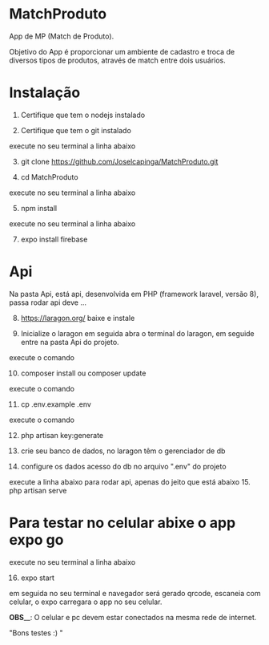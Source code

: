 # MatchProduto

App de MP (Match de Produto).

Objetivo do App é proporcionar um ambiente de cadastro e troca de diversos tipos de produtos, através de match entre dois usuários.

# Instalação 

1. Certifique que tem o nodejs instalado

2. Certifique que tem o git instalado

execute no seu terminal a linha abaixo 

3. git clone https://github.com/Joselcapinga/MatchProduto.git

4. cd MatchProduto

execute no seu terminal a linha abaixo

5. npm install

execute no seu terminal a linha abaixo

7. expo install firebase

# Api

Na pasta Api, está api, desenvolvida em PHP (framework laravel, versão 8), passa rodar api deve ...

8. https://laragon.org/ baixe e instale 

9. Inicialize o laragon em seguida abra o terminal do laragon, em seguide entre na pasta Api do projeto.

execute o comando 

10. composer install ou composer update

execute o comando 

11. cp .env.example .env

execute o comando  

12. php artisan key:generate

13. crie seu banco de dados, no laragon têm o gerenciador de db
 
14. configure os dados acesso do db no arquivo ".env" do projeto

execute a linha abaixo para rodar api, apenas do jeito que está abaixo 
15. php artisan serve

# Para testar no celular abixe o app expo go

execute no seu terminal a linha abaixo

16. expo start

em seguida no seu terminal e navegador será gerado qrcode, escaneia com celular, o expo carregara o app no seu celular.

**OBS**__: O celular e pc devem estar conectados na mesma rede de internet.

"Bons testes :) "
